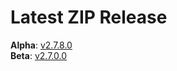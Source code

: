 # Latest ZIP Release
**Alpha**: [v2.7.8.0](https://github.com/phw198/OutlookGoogleCalendarSync/releases/tag/v2.7.8-alpha)  
**Beta**: [v2.7.0.0](https://github.com/phw198/OutlookGoogleCalendarSync/releases/latest)

